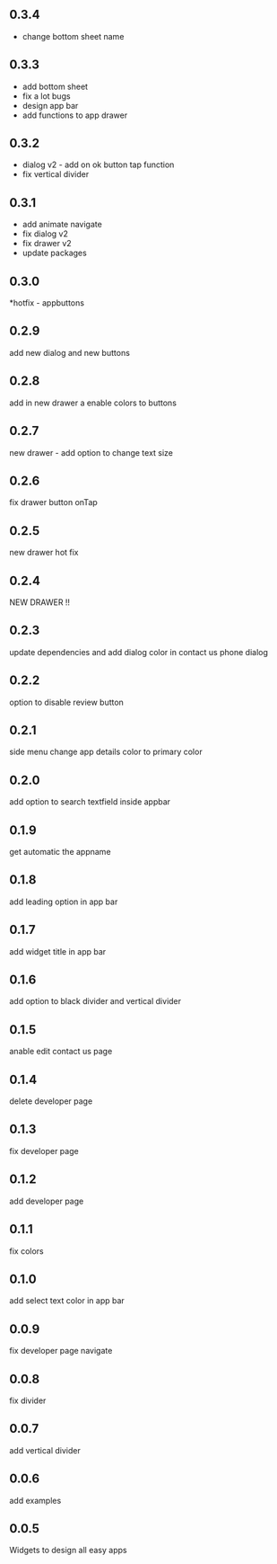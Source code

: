 ## 0.3.4
* change bottom sheet name

## 0.3.3
* add bottom sheet
* fix a lot bugs
* design app bar
* add functions to app drawer

## 0.3.2
* dialog v2 - add on ok button tap function
* fix vertical divider

## 0.3.1
* add animate navigate
* fix dialog v2
* fix drawer v2
* update packages

## 0.3.0
*hotfix - appbuttons

## 0.2.9
add new dialog and new buttons

## 0.2.8
add in new drawer a enable colors to buttons

## 0.2.7
new drawer - add option to change text size

## 0.2.6
fix drawer button onTap

## 0.2.5
new drawer hot fix

## 0.2.4
NEW DRAWER !!

## 0.2.3
update dependencies and add dialog color in contact us phone dialog

## 0.2.2
option to disable review button

## 0.2.1
side menu change app details color to primary color

## 0.2.0
add option to search textfield inside appbar

## 0.1.9
get automatic the appname

## 0.1.8
add leading option in app bar

## 0.1.7
add widget title in app bar

## 0.1.6
add option to black divider and vertical divider

## 0.1.5
anable edit contact us page

## 0.1.4
delete developer page

## 0.1.3
fix developer page

## 0.1.2
add developer page

## 0.1.1
fix colors

## 0.1.0
add select text color in app bar

## 0.0.9
fix developer page navigate

## 0.0.8
fix divider

## 0.0.7
add vertical divider

## 0.0.6
add examples

## 0.0.5
Widgets to design all easy apps
